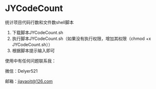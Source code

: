 # JYCodeCount
统计项目代码行数和文件数shell脚本

1. 下载脚本JYCodeCount.sh
2. 执行脚本JYCodeCount.sh（如果没有执行权限，增加其权限（chmod +x JYCodeCount.sh））
3. 根据脚本提示输入即可

使用中有任何问题联系我：

微信：Delyer521

邮箱：jiayaoit@126.com